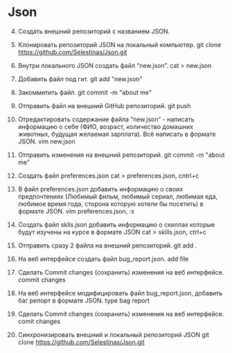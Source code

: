 # Json
 4. Создать внешний репозиторий c названием JSON.
 5. Клонировать репозиторий JSON на локальный компьютер.        git clone https://github.com/Selestinas/Json.git 
 6. Внутри локального JSON создать файл “new.json”.             cat > new.json
 8. Добавить файл под гит.                                      git add "new.json"
 9. Закоммитить файл.                                           git commit -m "about me"
 10. Отправить файл на внешний GitHub репозиторий.              git push
 11. Отредактировать содержание файла “new.json” - написать информацию о себе (ФИО, возраст, количество домашних животных, будущая желаемая зарплата). Всё написать в формате JSON.                                                   vim new.json  
                                                                
 12. Отправить изменения на внешний репозиторий.                git commit -m "about me"
 13. Создать файл preferences.json                              cat > preferences.json, cntrl+c
 13. В файл preferences.json добавить информацию о своих предпочтениях (Любимый фильм, любимый сериал, любимая еда, любимое время года, сторона которую хотели бы посетить) в формате JSON.                                       vim preferences.json, :x   
                                                                
 14. Создать файл sklls.json добавить информацию о скиллах которые будут изучены на курсе в формате JSON cat > skills.json, ctrl+c
 15. Отправить сразу 2 файла на внешний репозиторий.             git add .
 16. На веб интерфейсе создать файл bug_report.json.                   add file
 17. Сделать Commit changes (сохранить) изменения на веб интерфейсе.   commit changes
 18. На веб интерфейсе модифицировать файл bug_report.json, добавить баг репорт в формате JSON. type bag report
 19. Сделать Commit changes (сохранить) изменения на веб интерфейсе.                            comit changes
 20. Синхронизировать внешний и локальный репозиторий JSON                                      git clone https://github.com/Selestinas/Json.git
